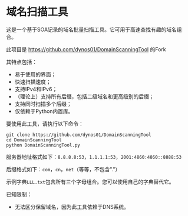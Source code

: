 # 域名扫描工具

这是一个基于SOA记录的域名批量扫描工具。它可用于高速查找有趣的域名组合。

此项目是 https://github.com/dynos01/DomainScanningTool 的Fork

其特点包括：

- 易于使用的界面；
- 快速扫描速度；
- 支持IPv4和IPv6；
- （理论上）支持所有后缀，包括二级域名和更高级别的后缀；
- 支持同时扫描多个后缀；
- 仅依赖于Python内置库。

要使用此工具，请执行以下命令：
```
git clone https://github.com/dynos01/DomainScanningTool
cd DomainScanningTool
python DomainScanningTool.py
```

服务器地址格式如下：`8.8.8.8:53`，`1.1.1.1:53`，`2001:4860:4860::8888:53`

后缀格式如下：`com`，`cn`，`net`（等等，不包含"."）

示例字典`LLL.txt`包含所有三个字母组合。您可以使用自己的字典替代它。

已知限制：

- 无法区分保留域名，因为此工具依赖于DNS系统。